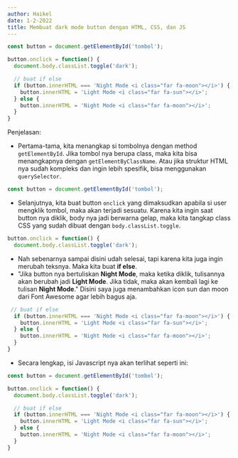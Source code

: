 ```yaml
---
author: Haikel
date: 1-2-2022
title: Membuat dark mode button dengan HTML, CSS, dan JS
---
```




```javascript
const button = document.getElementById('tombol');

button.onclick = function() {
  document.body.classList.toggle('dark');

  // buat if else
  if (button.innerHTML === 'Night Mode <i class="far fa-moon"></i>') {
    button.innerHTML = 'Light Mode <i class="far fa-sun"></i>';
  } else {
    button.innerHTML = 'Night Mode <i class="far fa-moon"></i>';
  }
}
```

Penjelasan:
- Pertama-tama, kita menangkap si tombolnya dengan method `getElementById`. Jika tombol nya berupa class, maka kita bisa menangkapnya dengan `getElementByClassName`. Atau jika struktur HTML nya sudah kompleks dan ingin lebih spesifik, bisa menggunakan `querySelector`.

```javascript
const button = document.getElementById('tombol');
```

- Selanjutnya, kita buat button `onclick` yang dimaksudkan apabila si user mengklik tombol, maka akan terjadi sesuatu. Karena kita ingin saat button nya diklik, body nya jadi berwarna gelap, maka kita tangkap class CSS yang sudah dibuat dengan `body.classList.toggle`.

```javascript
button.onclick = function() {
  document.body.classList.toggle('dark');
```

- Nah sebenarnya sampai disini udah selesai, tapi karena kita juga ingin merubah teksnya. Maka kita buat **if else**.
- "Jika button nya bertuliskan **Night Mode**, maka ketika diklik, tulisannya akan berubah jadi **Light Mode**. Jika tidak, maka akan kembali lagi ke tulisan **Night Mode**." Disini saya juga menambahkan icon sun dan moon dari Font Awesome agar lebih bagus aja.

```javascript
 // buat if else
  if (button.innerHTML === 'Night Mode <i class="far fa-moon"></i>') {
    button.innerHTML = 'Light Mode <i class="far fa-sun"></i>';
  } else {
    button.innerHTML = 'Night Mode <i class="far fa-moon"></i>';
  }
}
```

- Secara lengkap, isi Javascript nya akan terlihat seperti ini:

```javascript
const button = document.getElementById('tombol');

button.onclick = function() {
  document.body.classList.toggle('dark');

  // buat if else
  if (button.innerHTML === 'Night Mode <i class="far fa-moon"></i>') {
    button.innerHTML = 'Light Mode <i class="far fa-sun"></i>';
  } else {
    button.innerHTML = 'Night Mode <i class="far fa-moon"></i>';
  }
}
```

